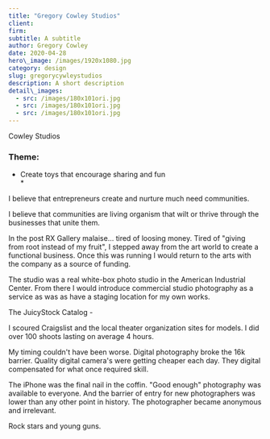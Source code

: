 ```yaml
---
title: "Gregory Cowley Studios"
client:
firm: 
subtitle: A subtitle
author: Gregory Cowley
date: 2020-04-28
hero\_image: /images/1920x1080.jpg
category: design
slug: gregorycywleystudios
description: A short description
detail\_images: 
  - src: /images/180x101ori.jpg
  - src: /images/180x101ori.jpg
  - src: /images/180x101ori.jpg
---
```



Cowley Studios

### Theme:  

* Create toys that encourage sharing and fun  
\* 

I believe that entrepreneurs create and nurture much need communities.

I believe that communities are living organism that wilt or thrive through the businesses that unite them.

In the post RX Gallery malaise... tired of loosing money. Tired of "giving from root instead of my fruit", I stepped away from the art world to create a functional business. Once this was running I would return to the arts with the company as a source of funding.

The studio was a real white-box photo studio in the American Industrial Center. From there I would introduce commercial studio photography as a service as was as have a staging location for my own works.

The JuicyStock Catalog - 

I scoured Craigslist and the local theater organization sites for models. I did over 100 shoots lasting on average 4 hours.

My timing couldn't have been worse. Digital photography broke the 16k barrier. Quality digital camera's were getting cheaper each day. They digital compensated for what once required skill. 

The iPhone was the final nail in the coffin. "Good enough" photography was available to everyone. And the barrier of entry for new photographers was lower than any other point in history. The photographer became anonymous and irrelevant.

Rock stars and young guns.

